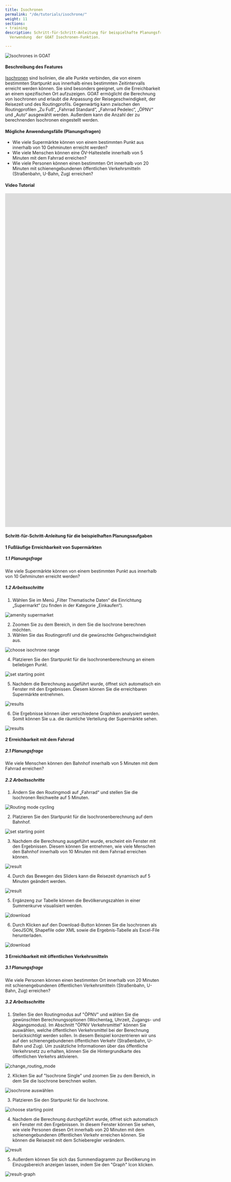 ```yaml
---
title: Isochronen
permalink: "/de/tutorials/isochrone/"
weight: 11
sections:
- training
description: Schritt-für-Schritt-Anleitung für beispielhafte Planungsfragen unter
  Verwendung  der GOAT Isochronen-Funktion.

---
```

![Isochrones in GOAT](/images/tutorials/Tutorial_banners/isochrone_banner.webp "Isochrones in GOAT")

#### Beschreibung des Features

[Isochronen](/docs/alphashape/ "Dokumentation zu Isochronen") sind Isolinien, die alle Punkte verbinden, die von einem bestimmten Startpunkt aus innerhalb eines bestimmten Zeitintervalls erreicht werden können. Sie sind besonders geeignet, um die Erreichbarkeit an einem spezifischen Ort aufzuzeigen. GOAT ermöglicht die Berechnung von Isochronen und erlaubt die Anpassung der Reisegeschwindigkeit, der Reisezeit und des Routingprofils. Gegenwärtig kann zwischen den Routingprofilen „Zu Fuß“, „Fahrrad Standard“, „Fahrrad Pedelec“, „ÖPNV“ und „Auto“ ausgewählt werden. Außerdem kann die Anzahl der zu berechnenden Isochronen eingestellt werden. 

#### Mögliche Anwendungsfälle (Planungsfragen)

* Wie viele Supermärkte können von einem bestimmten Punkt aus innerhalb von 10 Gehminuten erreicht werden?
* Wie viele Menschen können eine ÖV-Haltestelle innerhalb von 5 Minuten mit dem Fahrrad erreichen?
* Wie viele Personen können einen bestimmten Ort innerhalb von 20 Minuten mit schienengebundenen öffentlichen Verkehrsmitteln (Straßenbahn, U-Bahn, Zug) erreichen?

#### Video Tutorial

<iframe class="embed-responsive-item" src="https://player.vimeo.com/video/311547681" frameborder="0" webkitallowfullscreen mozallowfullscreen allowfullscreen data-uk-responsive width="1920" height="1080"></iframe>

#### Schritt-für-Schritt-Anleitung für die beispielhaften Planungsaufgaben

#### 1 Fußläufige Erreichbarkeit von Supermärkten

##### 1.1 Planungsfrage

Wie viele Supermärkte können von einem bestimmten Punkt aus innerhalb von 10 Gehminuten erreicht werden?

##### 1.2 Arbeitsschritte

1. Wählen Sie im Menü „Filter Thematische Daten“ die Einrichtung „Supermarkt“ (zu finden in der Kategorie „Einkaufen“).

<img src="/images/tutorials/Isochrone/amenity_supermarket.webp" alt="amenity supermarket" style="max-height:400px;"/>

2. Zoomen Sie zu dem Bereich, in dem Sie die Isochrone berechnen möchten.
3. Wählen Sie das Routingprofil und die gewünschte Gehgeschwindigkeit aus.

<img src="/images/tutorials/Isochrone/Isochrone_1.2_select_de.webp"  alt="choose isochrone range" style="max-height:180px;"/>

4. Platzieren Sie den Startpunkt für die Isochronenberechnung an einem beliebigen Punkt.

<img src="/images/tutorials/Isochrone/starting_point_isochrone.webp"  alt="set starting point" style="max-height:150px;"/>

5. Nachdem die Berechnung ausgeführt wurde, öffnet sich automatisch ein Fenster mit den Ergebnissen. Diesem können Sie die erreichbaren Supermärkte entnehmen.

<img src="/images/tutorials/Isochrone/results_supermarkets.webp"  alt="results"/>

6. Die Ergebnisse können über verschiedene Graphiken analysiert werden. Somit können Sie u.a. die räumliche Verteilung der Supermärkte sehen.

<img src="/images/tutorials/Isochrone/results_supermarkets_2.webp"  alt="results"/>

#### 2 Erreichbarkeit mit dem Fahrrad

##### 2.1 Planungsfrage

Wie viele Menschen können den Bahnhof innerhalb von 5 Minuten mit dem Fahrrad erreichen?

##### 2.2 Arbeitsschritte

1. Ändern Sie den Routingmodi auf „Fahrrad“ und stellen Sie die Isochronen Reichweite auf 5 Minuten.

<img src="/images/tutorials/Isochrone/Isochrone_2.2_select_de.webp"  alt="Routing mode cycling" style="max-height:180px;"/>

2. Platzieren Sie den Startpunkt für die Isochronenberechnung auf dem Bahnhof.

<img src="/images/tutorials/Isochrone/starting_point_isochrone.webp"  alt="set starting point" style="max-height:150px;"/>

3. Nachdem die Berechnung ausgeführt wurde, erscheint ein Fenster mit den Ergebnissen. Diesem können Sie entnehmen, wie viele Menschen den Bahnhof innerhalb von 10 Minuten mit dem Fahrrad erreichen können.

<img src="/images/tutorials/Isochrone/Isochrone_2.3_10minutes_de.webp"  alt="result"/>

4. Durch das Bewegen des Sliders kann die Reisezeit dynamisch auf 5 Minuten geändert werden.

<img src="/images/tutorials/Isochrone/Isochrone_2.3_5minutes_de.webp"  alt="result"/>

5. Ergänzeng zur Tabelle können die Bevölkerungszahlen in einer Summenkurve visualisiert werden.

<img src="/images/tutorials/Isochrone/Isochrone_2.result_different_graph_Eng.webp"  alt="download" style="max-height:300px;"/>

6. Durch Klicken auf den Download-Button können Sie die Isochronen als GeoJSON, Shapefile oder XML sowie die Ergebnis-Tabelle als Excel-File herunterladen.

<img src="/images/tutorials/Isochrone/Isochrone_2.4_export_de.webp"  alt="download" style="max-height:250px;"/>

#### 3 Erreichbarkeit mit öffentlichen Verkehrsmitteln

##### 3.1 Planungsfrage

Wie viele Personen können einen bestimmten Ort innerhalb von 20 Minuten mit schienengebundenen öffentlichen Verkehrsmitteln (Straßenbahn, U-Bahn, Zug) erreichen?

##### 3.2 Arbeitsschritte

1. Stellen Sie den Routingmodus auf "ÖPNV" und wählen Sie die gewünschten Berechnungsoptionen (Wochentag, Uhrzeit, Zugangs- und Abgangsmodus). Im Abschnitt "ÖPNV Verkehrsmittel" können Sie auswählen, welche öffentlichen Verkehrsmittel bei der Berechnung berücksichtigt werden sollen. In diesem Beispiel konzentrieren wir uns auf den schienengebundenen öffentlichen Verkehr (Straßenbahn, U-Bahn und Zug). Um zusätzliche Informationen über das öffentliche Verkehrsnetz zu erhalten, können Sie die Hintergrundkarte des öffentlichen Verkehrs aktivieren. 

<img src="/images/tutorials/Isochrone/isochrone_3.1public_de.webp" alt="change_routing_mode" style="max-height:400px;"/>

2. Klicken Sie auf "Isochrone Single" und zoomen Sie zu dem Bereich, in dem Sie die Isochrone berechnen wollen.

<img src="/images/tutorials/Isochrone/isochrone_3.2public_de.webp" alt="isochrone auswählen" style="max-height:400px;"/>

3. Platzieren Sie den Startpunkt für die Isochrone.

<img src="/images/tutorials/Isochrone/isochrone_3.3public_de.webp" alt="choose starting point" style="max-height:400px;"/>

4. Nachdem die Berechnung durchgeführt wurde, öffnet sich automatisch ein Fenster mit den Ergebnissen. In diesem Fenster können Sie sehen, wie viele Personen diesen Ort innerhalb von 20 Minuten mit dem schienengebundenen öffentlichen Verkehr erreichen können. Sie können die Reisezeit mit dem Schieberegler verändern.

<img src="/images/tutorials/Isochrone/isochrone_3.4public_de.webp" alt="result" style="max-height:400px;"/>

5. Außerdem können Sie sich das Summendiagramm zur Bevölkerung im Einzugsbereich anzeigen lassen, indem Sie den "Graph" Icon klicken.

<img src="/images/tutorials/Isochrone/isochrone_3.5public_de.webp" alt="result-graph" style="max-height:400px;"/>
